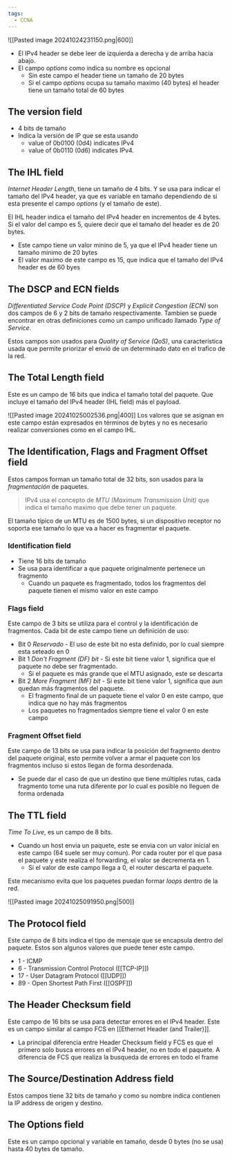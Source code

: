```yaml
---
tags:
  - CCNA
---
```

![[Pasted image 20241024231150.png|600]]

- El IPv4 header se debe leer de izquierda a derecha y de arriba hacia abajo. 
- El campo _options_ como indica su nombre es opcional
	- Sin este campo el header tiene un tamaño de 20 bytes 
	- Si el campo _options_ ocupa su tamaño maximo (40 bytes) el header tiene un tamaño total de 60 bytes


## The version field 
- 4 bits de tamaño 
- Indica la versión de IP que se esta usando 
	- value of 0b0100 (0d4) indicates IPv4 
	- value of 0b0110 (0d6) indicates IPv4.

## The IHL field 
_Internet Header Length_, tiene un tamaño de 4 bits. Y se usa para indicar el tamaño del IPv4 header, ya que es variable en tamaño dependiendo de si esta presente el campo _options_ (y el tamaño de este).

El IHL header indica el tamaño del IPv4 header en incrementos de 4 bytes. Si el valor del campo es 5, quiere decir que el tamaño del header es de 20 bytes.
-  Este campo tiene un valor minino de 5, ya que el IPv4 header tiene un tamaño minimo de 20 bytes 
- El valor maximo de este campo es 15, que indica que el tamaño del IPv4 header es de 60 byes 

## The DSCP and ECN fields 
_Differentiated Service Code Point (DSCP)_ y _Explicit Congestion (ECN)_ son dos campos de 6 y 2 bits de tamaño respectivamente. Tambien se puede encontrar en otras definiciones como un campo unificado llamado _Type of Service_.

Estos campos son usados para _Quality of Service (QoS)_, una característica usada que permite priorizar el envió de un determinado dato en el trafico de la red. 

## The Total Length field 
Este es un campo de 16 bits que indica el tamaño total del paquete. Que incluye el tamaño del IPv4 header (IHL field) más el payload. 

![[Pasted image 20241025002536.png|400]]
Los valores que se asignan en este campo están expresados en términos de bytes y no es necesario realizar conversiones como en el campo IHL.

## The Identification, Flags and Fragment Offset field 
Estos campos forman un tamaño total de 32 bits, son usados para la *fragmentación* de paquetes.

> IPv4 usa el concepto de _MTU (Maximum Transmission Unit)_ que indica el tamaño maximo que debe tener un paquete. 

El tamaño típico de un MTU es de 1500 bytes, si un dispositivo receptor no soporta ese tamaño lo que va a hacer es fragmentar el paquete. 

### Identification field 
- Tiene 16 bits de tamaño
- Se usa para identificar a que paquete originalmente pertenece un fragmento 
	- Cuando un paquete es fragmentado, todos los fragmentos del paquete tienen el mismo valor en este campo 

### Flags field 
Este campo de 3 bits se utiliza para el control y la identificación de fragmentos. Cada bit de este campo tiene un definición de uso:
- Bit 0 _Reservado_ - El uso de este bit no esta definido, por lo cual siempre esta seteado en 0
- Bit 1 _Don't Fragment (DF) bit_ - Si este bit tiene valor 1, significa que el paquete no debe ser fragmentado. 
	- Si el paquete es más grande que el MTU asignado, este se descarta 
- Bit 2 _More Fragment (MF) bit_ - Si este bit tiene valor 1, significa que aun quedan más fragmentos del paquete.
	- El fragmento final de un paquete tiene el valor 0 en este campo, que indica que no hay más fragmentos 
	- Los paquetes no fragmentados siempre tiene el valor 0 en este campo 

### Fragment Offset field 
Este campo de 13 bits se usa para indicar la posición del fragmento dentro del paquete original, esto permite volver a armar el paquete con los fragmentos incluso si estos llegan de forma desordenada. 
- Se puede dar el caso de que un destino que tiene múltiples rutas, cada fragmento tome una ruta diferente por lo cual es posible no lleguen de forma ordenada

## The TTL field 
_Time To Live_, es un campo de 8 bits.  
- Cuando un host envia un paquete, este se envia con un valor inicial en este campo (64 suele ser muy comun). Por cada router por el que pasa el paquete y este realiza el forwarding, el valor se decrementa en 1. 
	- Si el valor de este campo llega a 0, el router descarta el paquete.

Este mecanismo evita que los paquetes puedan formar _loops_ dentro de la red. 

![[Pasted image 20241025091950.png|500]]

## The Protocol field 
Este campo de 8 bits indica el tipo de mensaje que se encapsula dentro del paquete. Estos son algunos valores que puede tener este campo. 
- 1 - ICMP 
- 6 - Transmission Control Protocol ([[TCP-IP]])
- 17 - User Datagram Protocol ([[UDP]])
- 89 - Open Shortest Path First ([[OSPF]])

## The Header Checksum field 
Este campo de 16 bits se usa para detectar errores en el IPv4 header. Este es un campo similar al campo FCS en [[Ethernet Header (and Trailer)]]. 
- La principal diferencia entre Header Checksum field y FCS es que el primero solo busca errores en el IPv4 header, no en todo el paquete. A diferencia de FCS que realiza la busqueda de errores en todo el frame

## The Source/Destination Address field 
Estos campos tiene 32 bits de tamaño y como su nombre indica contienen la IP address de origen y destino. 

## The Options field 
Este es un campo opcional y variable en tamaño, desde 0 bytes (no se usa) hasta 40 bytes de tamaño. 